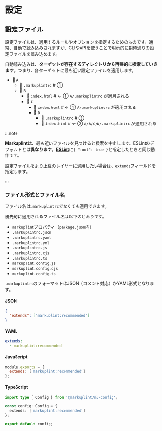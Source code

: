 # 設定

## 設定ファイル

設定ファイルは、適用するルールやオプションを指定するためのものです。通常、自動で読み込みされますが、CLIやAPIを使うことで明示的に期待通りの設定ファイルを読み込めます。

自動読み込みは、**ターゲットが存在するディレクトリから再帰的に検索していきます**。つまり、各ターゲットに最も近い設定ファイルを適用します。

<file-tree>

- 📂 `A`
  - 📄 `.markuplintrc` # ①
  - 📂 `B`
    - 📄 `index.html` # <- ① `A/.markuplintrc` が適用される
    - 📂 `C`
      - 📄 `index.html` # <- ① `A/.markuplintrc` が適用される
      - 📂 `D`
        - 📄 `.markuplintrc` # ②
        - 📄 `index.html` # <- ② `A/B/C/D/.markuplintrc` が適用される

</file-tree>

:::note

**Markuplint**は、最も近いファイルを見つけると検索を中止します。ESLintのデフォルトとは**異なります**。[**ESLint**](https://eslint.org/docs/latest/user-guide/configuring/configuration-files#cascading-and-hierarchy)に`{ "root": true }`と指定したときと同じ動作です。

設定ファイルをより上位のレイヤーに適用したい場合は、`extends`フィールドを指定します。

:::

### ファイル形式とファイル名

ファイル名は`.markuplintrc`でなくても適用できます。

優先的に適用されるファイル名は以下のとおりです。

- `markuplint`プロパティ（`package.json`内）
- `.markuplintrc.json`
- `.markuplintrc.yaml`
- `.markuplintrc.yml`
- `.markuplintrc.js`
- `.markuplintrc.cjs`
- `.markuplintrc.ts`
- `markuplint.config.js`
- `markuplint.config.cjs`
- `markuplint.config.ts`

`.markuplintrc`のフォーマットはJSON（コメント対応）かYAML形式となります。

#### JSON

```json class=config
{
  "extends": ["markuplint:recommended"]
}
```
#### YAML

```yaml class=config
extends:
  - markuplint:recommended
```

#### JavaScript

```js class=config
module.exports = {
  extends: ['markuplint:recommended']
};
```

#### TypeScript

```ts class=config
import type { Config } from '@markuplint/ml-config';

const config: Config = {
  extends: ['markuplint:recommended']
};

export default config;
```
